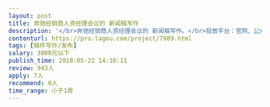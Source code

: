 ```yaml
---                
layout: post       
title: 奔驰经销商人资经理会议的 新闻稿写作           
description: '</br>奔驰经销商人资经理会议的 新闻稿写作。</br>投放平台：官网、公众号。</br>1、1000-2000字。</br>2、符合奔驰调性。</br>3、有奔驰新闻稿件写作经验者优先考虑合作。</br>'     
contenturl: https://pro.lagou.com/project/7989.html      
tags: [稿件写作/发布]            
salary: 3000元以下          
publish_time: 2018-05-22 14:10:11         
review: 943人                   
apply: 7人                   
recommend: 0人                   
time_range: 小于1周              
---                 
```

